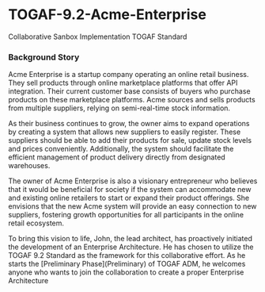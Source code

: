 # TOGAF-9.2-Acme-Enterprise
Collaborative Sanbox Implementation TOGAF Standard

### Background Story
Acme Enterprise is a startup company operating an online retail business. They sell products through online marketplace platforms that offer API integration. Their current customer base consists of buyers who purchase products on these marketplace platforms. Acme sources and sells products from multiple suppliers, relying on semi-real-time stock information.

<p>
<p>
As their business continues to grow, the owner aims to expand operations by creating a system that allows new suppliers to easily register. These suppliers should be able to add their products for sale, update stock levels and prices conveniently. Additionally, the system should facilitate the efficient management of product delivery directly from designated warehouses.

<p>
The owner of Acme Enterprise is also a visionary entrepreneur who believes that it would be beneficial for society if the system can accommodate new and existing online retailers to start or expand their product offerings. She envisions that the new Acme system will provide an easy connection to new suppliers, fostering growth opportunities for all participants in the online retail ecosystem.

<p>
To bring this vision to life, John, the lead architect, has proactively initiated the development of an Enterprise Architecture. 
He has chosen to utilize the TOGAF 9.2 Standard as the framework for this collaborative effort. 
As he starts the [Preliminary Phase](Preliminary) of TOGAF ADM, he welcomes anyone who wants to join the collaboration to create a proper Enterprise Architecture
